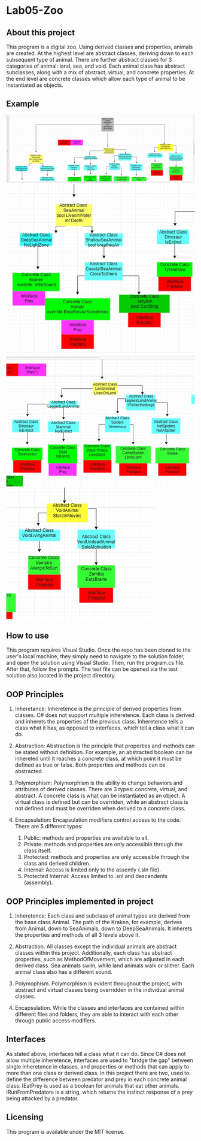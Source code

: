 # Lab05-Zoo

## About this project
This program is a digital zoo. Using derived classes and properties, animals are created. At the highest level are abstract classes, deriving down to each subsequent type of animal. There are further abstract classes for 3 categories of animal: land, sea, and void. Each animal class has abstract subclasses, along with a mix of abstract, virtual, and concrete properties. At the end level are concrete classes which allow each type of animal to be instantiated as objects. 

## Example
![Derived classes overview](ZooMain.jpg)
![Derived classes Sea](ZooSea.jpg)
![Derived classes Land](ZooLand.jpg)
![Derived classes Void](ZooVoid.jpg)

## How to use
This program requires Visual Studio. Once the repo has been cloned to the user's local machine, they simply need to navigate to the solution folder, and open the solution using Visual Studio. Then, run the program.cs file. After that, follow the prompts. The test file can be opened via the test solution also located in the project directory.

## OOP Principles
1. Inheretance: Inheretence is the principle of derived properties from classes. C# does not support multiple inheretence. Each class is derived and inherets the properties of the previous class. Inheretence tells a class what it has, as opposed to interfaces, which tell a class what it can do.

2. Abstraction: Abstraction is the principle that properties and methods can be stated without definition. For example, an abstracted boolean can be inhereted until it reaches a concrete class, at which point it must be defined as true or false. Both properties and methods can be abstracted.

3. Polymorphism: Polymorphism is the ability to change behaviors and attributes of derived classes. There are 3 types: concrete, virtual, and abstract. A concrete class is what can be instantiated as an object. A virtual class is defined but can be overriden, while an abstract class is not defined and must be overriden when derived to a concrete class.

4. Encapsulation: Encapsulation modifiers control access to the code. There are 5 different types:
	1. Public: methods and properties are available to all.
	2. Private: methods and properties are only accessible through the class itself.
	3. Protected: methods and properties are only accessible through the class and derived children.
	4. Internal: Access is limited only to the assemly (.sln file).
	5. Protected Internal: Access limited to .snl and descendents (assembly).

## OOP Principles implemented in project
1. Inheretence: Each class and subclass of animal types are derived from the base class Animal. The path of the Kraken, for example, derives from Animal, down to SeaAnimals, down to DeepSeaAnimals. It inherets the properties and methods of all 3 levels above it.

2. Abstraction. All classes except the individual animals are abstract classes within this project. Additionally, each class has abstract properties, such as MethodOfMovement, which are adjusted in each derived class. Sea animals swim, while land animals walk or slither. Each animal class also has a different sound.

3. Polymophism. Polymorphism is evident throughout the project, with abstract and virtual classes being overridden in the individual animal classes.

4. Encapsulation. While the classes and interfaces are contained within different files and folders, they are able to interact with each other through public access modifiers.

## Interfaces
As stated above, interfaces tell a class what it can do. Since C# does not allow multiple inheretence, interfaces are used to "bridge the gap" between single inheretence in classes, and properties or methods that can apply to more than one class or derived class. In this project there are two, used to define the difference between predator and prey in each concrete animal class. IEatPrey is used as a boolean for animals that eat other animals. IRunFromPredators is a string, which returns the instinct response of a prey being attacked by a predator.

## Licensing
This program is available under the MIT license.